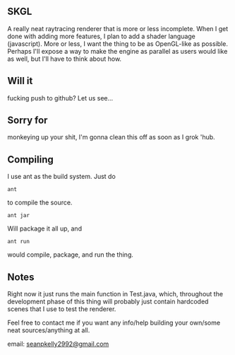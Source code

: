 SKGL
----

A really neat raytracing renderer that is more or less incomplete. When I get
done with adding more features, I plan to add a shader language (javascript). 
More or less, I want the thing to be as OpenGL-like as possible. Perhaps I'll 
expose a way to make the engine as parallel as users would like as well, but
I'll have to think about how.

Will it
-------

fucking push to github? Let us see...

Sorry for
--------- 

monkeying up your shit, I'm gonna clean this off as soon as I grok 'hub. 


Compiling
---------

I use ant as the build system.
Just do

    ant

to compile the source.

    ant jar

Will package it all up, and

    ant run

would compile, package, and run the thing.


Notes
-----
Right now it just runs the main function in Test.java, which, throughout the
development phase of this thing will probably just contain hardcoded scenes
that I use to test the renderer.

Feel free to contact me if you want any info/help building your own/some neat
sources/anything at all.

email: seanpkelly2992@gmail.com
